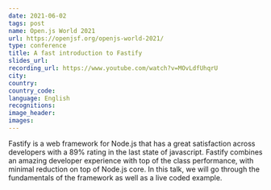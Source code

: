 ```yaml
---
date: 2021-06-02
tags: post
name: Open.js World 2021
url: https://openjsf.org/openjs-world-2021/
type: conference
title: A fast introduction to Fastify
slides_url:
recording_url: https://www.youtube.com/watch?v=MOvLdfUhqrU
city: 
country: 
country_code: 
language: English
recognitions:
image_header:
images:
---
```


Fastify is a web framework for Node.js that has a great satisfaction across developers with a 89% rating in the last state of javascript. Fastify combines an amazing developer experience with top of the class performance, with minimal reduction on top of Node.js core. In this talk, we will go through the fundamentals of the framework as well as a live coded example.
